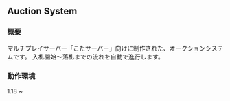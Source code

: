 ## Auction System

### 概要
マルチプレイサーバー「こたサーバー」向けに制作された、オークションシステムです。
入札開始～落札までの流れを自動で進行します。

### 動作環境
1.18 ~

###
